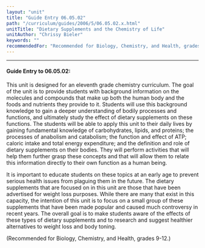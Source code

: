 ```yaml
---
layout: "unit"
title: "Guide Entry 06.05.02"
path: "/curriculum/guides/2006/5/06.05.02.x.html"
unitTitle: "Dietary Supplements and the Chemistry of Life"
unitAuthor: "Chrissy Bieler"
keywords: ""
recommendedFor: "Recommended for Biology, Chemistry, and Health, grades 9-12."
---
```

<body>
<hr/>
<h4>
Guide Entry to 06.05.02:
</h4>
<p>
This unit is designed for an eleventh grade chemistry curriculum. The goal of the unit is to provide students with background information on the molecules and compounds that make up both the human body and the foods and nutrients they provide to it. Students will use this background knowledge to gain a deeper understanding of bodily processes and functions, and ultimately study the effect of dietary supplements on these functions. The students will be able to apply this unit to their daily lives by gaining fundamental knowledge of carbohydrates, lipids, and proteins; the processes of anabolism and catabolism; the function and effect of ATP; caloric intake and total energy expenditure; and the definition and role of dietary supplements on their bodies. They will perform activities that will help them further grasp these concepts and that will allow them to relate this information directly to their own function as a human being.
</p>
<p>
It is important to educate students on these topics at an early age to prevent serious health issues from plaguing them in the future. The dietary supplements that are focused on in this unit are those that have been advertised for weight loss purposes. While there are many that exist in this capacity, the intention of this unit is to focus on a small group of these supplements that have been made popular and caused much controversy in recent years. The overall goal is to make students aware of the effects of these types of dietary supplements and to research and suggest healthier alternatives to weight loss and body toning.
</p>
<p>
(Recommended for Biology, Chemistry, and Health, grades 9-12.)
</p>
</body>